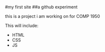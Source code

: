 #my first site
##a github experiment

this is a project i am working on for COMP 1950


This will include:

* HTML
* CSS
* JS
